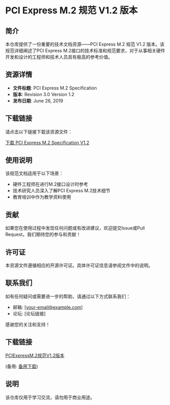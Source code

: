 # PCI Express M.2 规范 V1.2 版本

## 简介

本仓库提供了一份重要的技术文档资源——PCI Express M.2 规范 V1.2 版本。该规范详细阐述了PCI Express M.2接口的技术标准和规范要求，对于从事相关硬件开发和设计的工程师和技术人员具有极高的参考价值。

## 资源详情

- **文件标题**: PCI Express M.2 Specification
- **版本**: Revision 3.0 Version 1.2
- **发布日期**: June 26, 2019

## 下载链接

请点击以下链接下载该资源文件：

[下载 PCI Express M.2 Specification V1.2](链接地址)

## 使用说明

该规范文档适用于以下场景：

- 硬件工程师在进行M.2接口设计时参考
- 技术研究人员深入了解PCI Express M.2技术细节
- 教育培训中作为教学资料使用

## 贡献

如果您在使用过程中发现任何问题或有改进建议，欢迎提交Issue或Pull Request。我们期待您的参与和贡献！

## 许可证

本资源文件遵循相应的开源许可证。具体许可证信息请参阅文件中的说明。

## 联系我们

如有任何疑问或需要进一步的帮助，请通过以下方式联系我们：

- 邮箱: [your-email@example.com]
- 论坛: [论坛链接]

感谢您的关注和支持！

## 下载链接
[PCIExpressM.2规范V1.2版本](https://pan.quark.cn/s/581b7cc42354) 

(备用: [备用下载](https://pan.baidu.com/s/10K8wdqtlDAfiZeTCZrAqoA?pwd=pobv))

## 说明

该仓库仅用于学习交流，请勿用于商业用途。
